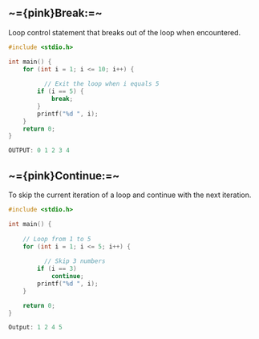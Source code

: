 ## ~={pink}Break:=~ 
Loop control statement that breaks out of the loop when encountered.

```C
#include <stdio.h>

int main() {
    for (int i = 1; i <= 10; i++) {
      
          // Exit the loop when i equals 5
        if (i == 5) {
            break;  
        }
        printf("%d ", i);
    }
    return 0;
}

OUTPUT: 0 1 2 3 4
```

## ~={pink}Continue:=~
To skip the current iteration of a loop and continue with the next iteration.
```c
#include <stdio.h>

int main() {
  
    // Loop from 1 to 5
    for (int i = 1; i <= 5; i++) {
      
          // Skip 3 numbers
        if (i == 3)
            continue;
        printf("%d ", i);
    }

    return 0;
}

Output: 1 2 4 5
```